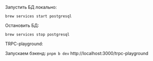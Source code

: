 Запустить БД локально:

`brew services start postgresql`

Остановить БД:

`brew services stop postgresql`

TRPC-playground:

Запускаем бэкенд: `pnpm b dev`
http://localhost:3000/trpc-playground

